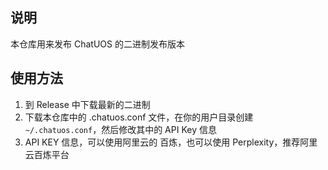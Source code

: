 ## 说明
本仓库用来发布 ChatUOS 的二进制发布版本

## 使用方法
1. 到 Release 中下载最新的二进制
2. 下载本仓库中的 .chatuos.conf 文件，在你的用户目录创建 `~/.chatuos.conf`，然后修改其中的 API Key 信息
3. API KEY 信息，可以使用阿里云的 百炼，也可以使用 Perplexity，推荐阿里云百炼平台
